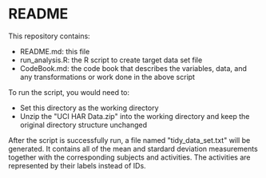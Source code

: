 README
======

This repository contains:

  * README.md: this file
  * run_analysis.R: the R script to create target data set file
  * CodeBook.md: the code book that describes the variables, data, and any transformations or work done in the above script

To run the script, you would need to:

  * Set this directory as the working directory
  * Unzip the "UCI HAR Data.zip" into the working directory and keep the original directory structure unchanged

After the script is successfully run, a file named "tidy_data_set.txt" will be generated. It contains all of the mean and stardard deviation measurements together with the corresponding subjects and activities. The activities are represented by their labels instead of IDs.
